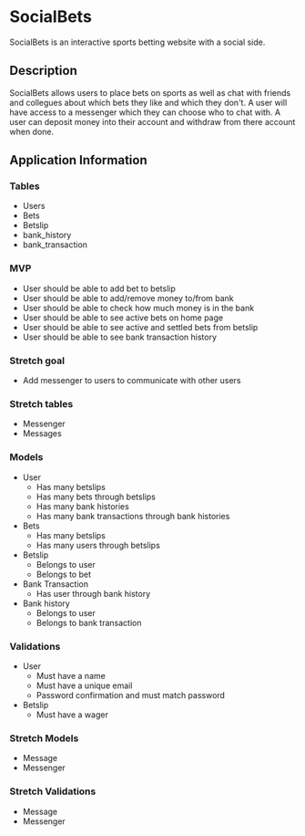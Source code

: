 # SocialBets
SocialBets is an interactive sports betting website with a social side.

## Description
SocialBets allows users to place bets on sports as well as chat with friends and collegues about which bets they like and which they don't. A user will have access to a messenger which they can choose who to chat with. A user can deposit money into their account and withdraw from there account when done.

## Application Information

### Tables
* Users
* Bets
* Betslip
* bank_history
* bank_transaction

### MVP
* User should be able to add bet to betslip
* User should be able to add/remove money to/from bank
* User should be able to check how much money is in the bank
* User should be able to see active bets on home page
* User should be able to see active and settled bets from betslip
* User should be able to see bank transaction history

### Stretch goal
* Add messenger to users to communicate with other users

 ### Stretch tables
 * Messenger
 * Messages

 ### Models
 * User
    * Has many betslips
    * Has many bets through betslips
    * Has many bank histories
    * Has many bank transactions through bank histories
 * Bets
    * Has many betslips
    * Has many users through betslips
 * Betslip
    * Belongs to user
    * Belongs to bet
 * Bank Transaction
    * Has user through bank history
 * Bank history
    * Belongs to user
    * Belongs to bank transaction

 ### Validations
 * User
    * Must have a name
    * Must have a unique email
    * Password confirmation and must match password
 * Betslip
    * Must have a wager

 ### Stretch Models
 * Message
 * Messenger

 ### Stretch Validations
 * Message
 * Messenger